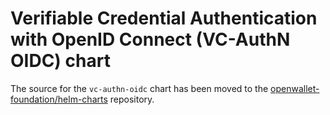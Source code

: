 # Verifiable Credential Authentication with OpenID Connect (VC-AuthN OIDC) chart

The source for the `vc-authn-oidc` chart has been moved to the [openwallet-foundation/helm-charts](https://github.com/openwallet-foundation/helm-charts/tree/main/charts/vc-authn-oidc) repository.
